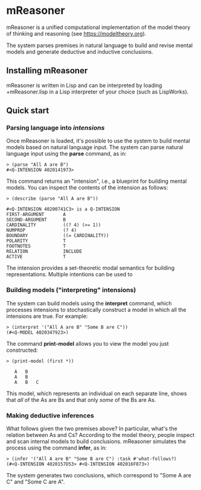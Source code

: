 # mReasoner

mReasoner is a unified computational implementation of the model theory of thinking and reasoning (see https://modeltheory.org).

The system parses premises in natural language to build and revise mental models and generate deductive and inductive conclusions.

## Installing mReasoner

mReasoner is written in Lisp and can be interpreted by loading +mReasoner.lisp in a Lisp interpreter of your choice (such as LispWorks).

## Quick start

### Parsing language into *intensions*

Once mReasoner is loaded, it's possible to use the system to build mental models based on natural language input. The system can parse natural language input using the **parse** command, as in:

    > (parse "All A are B")
    #<Q-INTENSION 4020141973>
This command returns an "intension", i.e., a blueprint for building mental models. You can inspect the contents of the intension as follows:

    > (describe (parse "All A are B"))
    
    #<Q-INTENSION 40200741C3> is a Q-INTENSION
    FIRST-ARGUMENT       A
    SECOND-ARGUMENT      B
    CARDINALITY          ((? 4) (>= 1))
    NUMPROP              (? 4)
    BOUNDARY             ((= CARDINALITY))
    POLARITY             T
    FOOTNOTES            T
    RELATION             INCLUDE
    ACTIVE               T

The intension provides a set-theoretic modal semantics for building representations. Multiple intentions can be used to 

### Building models ("interpreting" intensions)

The system can build models using the **interpret** command, which processes intensions to stochastically construct a model in which all the intensions are true. For example:

    > (interpret '("All A are B" "Some B are C"))
    (#<Q-MODEL 4020347923>)

The command **print-model** allows you to view the model you just constructed:

    > (print-model (first *))
    
       A   B
       A   B
       A   B   C

This model, which represents an individual on each separate line, shows that *all* of the As are Bs and that only *some* of the Bs are As.

### Making deductive inferences

What follows given the two premises above? In particular, what's the relation between As and Cs? According to the model theory, people inspect and scan internal models to build conclusions. mReasoner simulates the process using the command **infer**, as in:

    > (infer '("All A are B" "Some B are C") :task #'what-follows?)
    (#<Q-INTENSION 4020157D53> #<Q-INTENSION 402016F873>)

The system generates two conclusions, which correspond to "Some A are C" and "Some C are A".